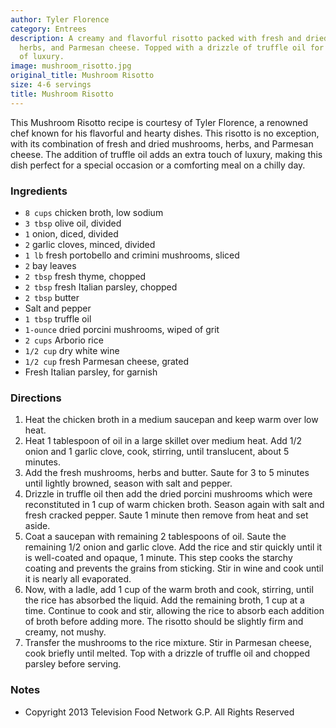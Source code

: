 ```yaml
---
author: Tyler Florence
category: Entrees
description: A creamy and flavorful risotto packed with fresh and dried mushrooms,
  herbs, and Parmesan cheese. Topped with a drizzle of truffle oil for an extra touch
  of luxury.
image: mushroom_risotto.jpg
original_title: Mushroom Risotto
size: 4-6 servings
title: Mushroom Risotto
---
```

This Mushroom Risotto recipe is courtesy of Tyler Florence, a renowned chef known for his flavorful and hearty dishes. This risotto is no exception, with its combination of fresh and dried mushrooms, herbs, and Parmesan cheese. The addition of truffle oil adds an extra touch of luxury, making this dish perfect for a special occasion or a comforting meal on a chilly day.

### Ingredients

* `8 cups` chicken broth, low sodium
* `3 tbsp` olive oil, divided
* `1` onion, diced, divided
* `2` garlic cloves, minced, divided
* `1 lb` fresh portobello and crimini mushrooms, sliced
* `2` bay leaves
* `2 tbsp` fresh thyme, chopped
* `2 tbsp` fresh Italian parsley, chopped
* `2 tbsp` butter 
* Salt and pepper
* `1 tbsp` truffle oil
* `1-ounce` dried porcini mushrooms, wiped of grit 
* `2 cups` Arborio rice
* `1/2 cup` dry white wine 
* `1/2 cup` fresh Parmesan cheese, grated
* Fresh Italian parsley, for garnish

### Directions

1. Heat the chicken broth in a medium saucepan and keep warm over low heat.
2. Heat 1 tablespoon of oil in a large skillet over medium heat. Add 1/2 onion and 1 garlic clove, cook, stirring, until translucent, about 5 minutes. 
3. Add the fresh mushrooms, herbs and butter. Saute for 3 to 5 minutes until lightly browned, season with salt and pepper. 
4. Drizzle in truffle oil then add the dried porcini mushrooms which were reconstituted in 1 cup of warm chicken broth. Season again with salt and fresh cracked pepper. Saute 1 minute then remove from heat and set aside.
5. Coat a saucepan with remaining 2 tablespoons of oil. Saute the remaining 1/2 onion and garlic clove. Add the rice and stir quickly until it is well-coated and opaque, 1 minute. This step cooks the starchy coating and prevents the grains from sticking. Stir in wine and cook until it is nearly all evaporated. 
6. Now, with a ladle, add 1 cup of the warm broth and cook, stirring, until the rice has absorbed the liquid. Add the remaining broth, 1 cup at a time. Continue to cook and stir, allowing the rice to absorb each addition of broth before adding more. The risotto should be slightly firm and creamy, not mushy. 
7. Transfer the mushrooms to the rice mixture. Stir in Parmesan cheese, cook briefly until melted. Top with a drizzle of truffle oil and chopped parsley before serving. 

### Notes

- Copyright 2013 Television Food Network G.P. All Rights Reserved